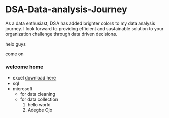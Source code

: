 # DSA-Data-analysis-Journey

As a data enthusiast, DSA has added brighter colors to my data analysis journey. I look forward to providing efficient and sustainable solution to your organization challenge through data driven decisions.

helo guys

come on

### welcome home
- excel [download here](https:excelfile)
- sql
- microsoft
   - for data cleaning
   - for data collection
     1. hello world
     2. Adegbe Ojo
